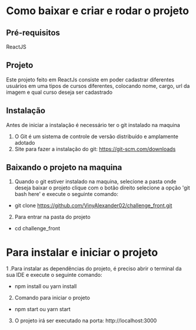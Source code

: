 # Como baixar e criar e rodar o projeto


## Pré-requisitos

ReactJS

## Projeto
Este projeto feito em ReactJs consiste em poder cadastrar diferentes usuários em uma tipos de cursos diferentes, colocando nome, cargo, url da imagem e qual curso deseja ser cadastrado

## Instalação
Antes de iniciar a instalação é necessário ter o git instalado na maquina

1. O Git é um sistema de controle de versão distribuído e amplamente adotado
2. Site para fazer a instalação do git: https://git-scm.com/downloads


## Baixando o projeto na maquina
1. Quando o git estiver instalado na maquina, selecione a pasta onde deseja baixar o projeto clique com o botão direito selecione a opção 'git bash here' e execute o seguinte comando:
* git clone https://github.com/VinyAlexander02/challenge_front.git
2. Para entrar na pasta do projeto
* cd challenge_front
# Para instalar e iniciar o projeto
1 .Para instalar as dependências do projeto, é preciso abrir o terminal da sua IDE e execute o seguinte comando:
* npm install ou yarn install
2. Comando para iniciar o projeto
* npm start ou yarn start
3. O projeto irá ser executado na porta: http://localhost:3000